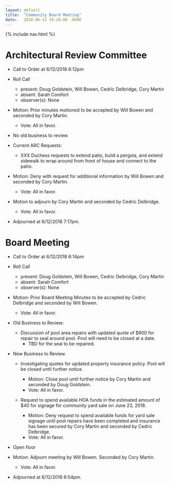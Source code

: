```yaml
---
layout: default
title:  "Community Board Meeting"
date:   2018-06-12 19:20:00 -0600
---
```


{% include nav.html %}

# Architectural Review Committee

- Call to Order at 6/12/2018 6:12pm
- Roll Call
    - present: Doug Goldstein, Will Bowen, Cedric Delbridge, Cory Martin
    - absent:  Sarah Comfort
    - observer(s): None
- Motion: Prior minutes motioned to be accepted by Will Bowen and seconded by Cory Martin.
  - Vote: All in favor.

- No old business to review.

- Current ARC Requests:
  - XXX Duchess requests to extend patio, build a pergola, and extend sidewalk to wrap around from front of house and connect to the
    patio.
- Motion: Deny with request for additional information by Will Bowen and seconded by Cory Martin.
  - Vote: All in favor.

- Motion to adjourn by Cory Martin and seconded by Cedric Delbridge.
  - Vote: All in favor.
- Adjourned at 6/12/2018 7:17pm.

# Board Meeting

- Call to Order at 6/12/2018 6:14pm
- Roll Call
    - present: Doug Goldstein, Will Bowen, Cedric Delbridge, Cory Martin
    - absent: Sarah Comfort
    - observer(s): None
- Motion: Prior Board Meeting Minutes to be accepted by Cedric Delbridge and seconded by Will Bowen.
  - Vote: All in favor.

- Old Business to Review:
  - Discussion of pool area repairs with updated quote of $900 for repair to seal around pool. Pool will need to be closed at a date.
    - TBD for the seal to be repaired.

- New Business to Review.
  - Investigating quotes for updated property insurance policy. Pool will be closed until further notice.
    - Motion: Close pool until further notice by Cory Martin and seconded by Doug Goldstein.
    - Vote: All in favor.

  - Request to spend available HOA funds in the estimated amount of $40 for signage for community yard sale on June 23, 2018.
    - Motion: Deny request to spend available funds for yard sale signage until pool repairs have been completed and insurance has been
              secured by Cory Martin and seconded by Cedric Delbridge.
    - Vote: All in favor.

- Open floor
- Motion: Adjourn meeting by Will Bowen. Seconded by Cory Martin.
  - Vote: All in favor.
- Adjourned at 6/12/2018 6:54pm.
